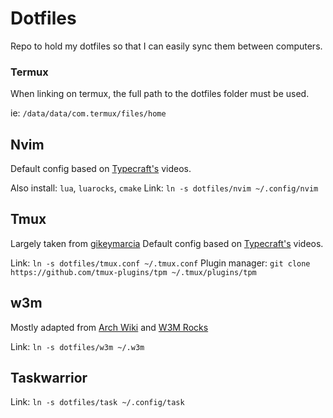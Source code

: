 # Dotfiles

Repo to hold my dotfiles so that I can easily sync them between computers.

### Termux
When linking on termux, the full path to the dotfiles folder must be used.

ie: `/data/data/com.termux/files/home`


## Nvim

Default config based on [Typecraft's](https://youtube.com/@typecraft_dev?si=MlLIzreirX12VZLy) videos.

Also install: `lua`, `luarocks`, `cmake`
Link: `ln -s dotfiles/nvim ~/.config/nvim`

## Tmux
Largely taken from [gikeymarcia](https://github.com/gikeymarcia/tmux-config)
Default config based on [Typecraft's](https://youtube.com/@typecraft_dev?si=MlLIzreirX12VZLy) videos.

Link: `ln -s dotfiles/tmux.conf ~/.tmux.conf`
Plugin manager: `git clone https://github.com/tmux-plugins/tpm ~/.tmux/plugins/tpm`

## w3m

Mostly adapted from [Arch Wiki](https://wiki.archlinux.org/title/W3m) and [W3M Rocks](https://w3m.rocks/keymap)

Link: `ln -s dotfiles/w3m ~/.w3m`


## Taskwarrior

Link: `ln -s dotfiles/task ~/.config/task`


